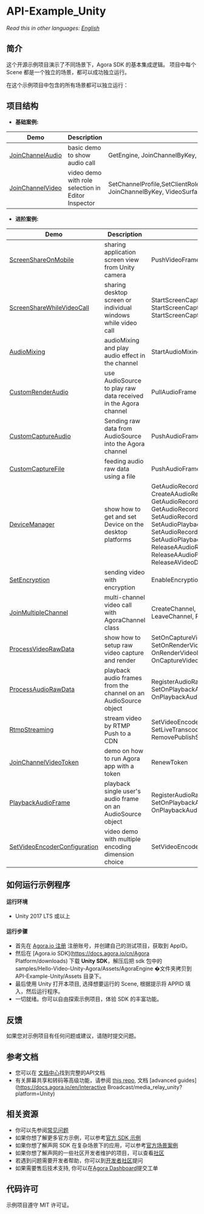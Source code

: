 # API-Example_Unity

*Read this in other languages: [English](https://github.com/AgoraIO/Agora-Unity-Quickstart/blob/release/3.4.6_iris/API-Example-Unity/README.md)*

## 简介

这个开源示例项目演示了不同场景下，Agora SDK 的基本集成逻辑。 项目中每个 Scene 都是一个独立的场景，都可以成功独立运行。

在这个示例项目中包含的所有场景都可以独立运行：

## 项目结构

* **基础案例:**

| Demo                                                         | Description                                        | APIs                                                         |
| ------------------------------------------------------------ | -------------------------------------------------- | ------------------------------------------------------------ |
| [JoinChannelAudio](https://github.com/AgoraIO/Agora-Unity-Quickstart/tree/release/3.4.6_iris/API-Example-Unity/Assets/API-Example/examples/basic/JoinChannelAudio) | basic demo to show audio call                      | GetEngine, JoinChannelByKey, LeaveChannel                    |
| [JoinChannelVideo](https://github.com/AgoraIO/Agora-Unity-Quickstart/tree/release/3.4.6_iris/API-Example-Unity/Assets/API-Example/examples/basic/JoinChannelVideo) | video demo with role selection in Editor Inspector | SetChannelProfile,SetClientRole,EnableVideo,EnableVideoObserver, JoinChannelByKey, VideoSurface |

* **进阶案例:**

| Demo                             | Description                                                  | APIs                                                         |
| -------------------------------- | ------------------------------------------------------------ | ------------------------------------------------------------ |
| [ScreenShareOnMobile]()          | sharing application screen view from Unity camera            | PushVideoFrame, SetExternalVideoSource                       |
| [ScreenShareWhileVideoCall]()    | sharing desktop screen or individual windows while video call | StartScreenCaptureByWindowId, StartScreenCaptureByDisplayId, StartScreenCaptureByScreenRect |
| [AudioMixing]()                  | audioMixing and play audio effect in the channel             | StartAudioMixing, PlayEffect                                 |
| [CustomRenderAudio]()            | use AudioSource to play raw data received in the Agora channel | PullAudioFrame                                               |
| [CustomCaptureAudio]()           | Sending raw data from AudioSource into the Agora channel     | PushAudioFrame                                               |
| [CustomCaptureFile]()            | feeding audio raw data using a file                          | PushAudioFrame                                               |
| [DeviceManager]()                | show how to get and set Device on the desktop platforms      | GetAudioRecordingDeviceManager, CreateAAudioRecordingDeviceManager,   GetAudioRecordingDeviceCount, GetAudioRecordingDevice, GetVideoDevice, SetAudioRecordingDevice,  SetAudioPlaybackDevice, SetAudioRecordingDeviceVolume, SetAudioPlaybackDeviceVolume, ReleaseAAudioRecordingDeviceManager, ReleaseAAudioPlaybackDeviceManager, ReleaseAVideoDeviceManager |
| [SetEncryption]()                | sending video with encryption                                | EnableEncryption                                             |
| [JoinMultipleChannel]()          | multi-channel video call with AgoraChannel class             | CreateChannel, SetClientRole, EnableEncryption, LeaveChannel, ReleaseChannel |
| [ProcessVideoRawData]()          | show how to setup raw video capture and render               | SetOnCaptureVideoFrameCallback, SetOnRenderVideoFrameCallback,  OnRenderVideoFrameHandler, OnCaptureVideoFrameHandler |
| [ProcessAudioRawData]()          | playback audio frames from the channel on an AudioSource object | RegisterAudioRawDataObserver, SetOnPlaybackAudioFrameCallback, OnPlaybackAudioFrameHandler |
| [RtmpStreaming]()                | stream video by RTMP Push to a CDN                           | SetVideoEncoderConfiguration, SetLiveTranscoding, AddPublishStreamUrl, RemovePublishStreamUrl |
| [JoinChannelVideoToken]()        | demo on how to run Agora app with a token                    | RenewToken                                                   |
| [PlaybackAudioFrame]()           | playback single user's audio frame on an AudioSource object  | RegisterAudioRawDataObserver, SetOnPlaybackAudioFrameBeforeMixingCallback, OnPlaybackAudioFrameBeforeMixingHandler |
| [SetVideoEncoderConfiguration]() | video demo with multiple encoding dimension choice           | SetVideoEncoderConfiguration                                 |

## 如何运行示例程序

#### 运行环境

- Unity 2017 LTS 或以上

#### 运行步骤

- 首先在 [Agora.io 注册](https://dashboard.agora.io/cn/signup/) 注册账号，并创建自己的测试项目，获取到 AppID。
- 然后在 [Agora.io SDK](https://docs.agora.io/cn/Agora Platform/downloads) 下载 **Unity SDK**，解压后把 sdk 包中的 samples/Hello-Video-Unity-Agora/Assets/AgoraEngine �文件夹拷贝到 API-Example-Unity/Assets 目录下。
- 最后使用 Unity 打开本项目, 选择想要运行的 Scene, 根据提示将 APPID 填入，然后运行程序。
- 一切就绪。你可以自由探索示例项目，体验 SDK 的丰富功能。

## 反馈

如果您对示例项目有任何问题或建议，请随时提交问题。

## 参考文档

- 您可以在 [文档中心](https://docs-preprod.agora.io/cn/Video/API%20Reference/unity/v3.4.6/API/rtc_api_overview.html)找到完整的API文档
- 有关屏幕共享和转码等高级功能，请参阅 [this repo](https://bit.ly/2RRP5tK), 文档 [advanced guides](https://docs.agora.io/en/Interactive Broadcast/media_relay_unity?platform=Unity)

## 相关资源

- 你可以先参阅[常见问题](https://docs.agora.io/cn/faq)
- 如果你想了解更多官方示例，可以参考[官方 SDK 示例](https://github.com/AgoraIO)
- 如果你想了解声网 SDK 在复杂场景下的应用，可以参考[官方场景案例](https://github.com/AgoraIO-usecase)
- 如果你想了解声网的一些社区开发者维护的项目，可以查看[社区](https://github.com/AgoraIO-Community)
- 若遇到问题需要开发者帮助，你可以到[开发者社区](https://rtcdeveloper.com/)提问
- 如果需要售后技术支持, 你可以在[Agora Dashboard](https://dashboard.agora.io/)提交工单

## 代码许可

示例项目遵守 MIT 许可证。
